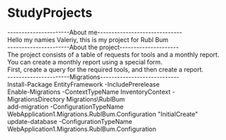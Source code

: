 # StudyProjects
----------------------About me------------------------------<br>
Hello my namies Valeriy, this is my project for Rubl Bum<br>
----------------------About the project---------------------<br>
The project consists of a table of requests for tools and a monthly report. You can create a monthly report using a special form.<br>
First, create a query for the required tools, and then create a report.<br>
----------------------Migrations----------------------------<br>
Install-Package EntityFramework -IncludePrerelease<br>
Enable-Migrations -ContextTypeName InventoryContext -MigrationsDirectory Migrations\RublBum<br>
add-migration -ConfigurationTypeName WebApplication1.Migrations.RublBum.Configuration "InitialCreate"<br>
update-database -ConfigurationTypeName WebApplication1.Migrations.RublBum.Configuration <br>


